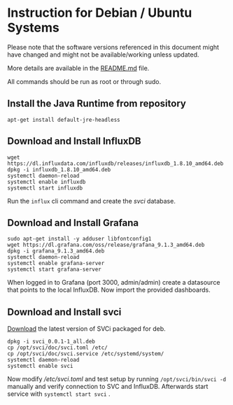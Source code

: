 # Instruction for Debian / Ubuntu Systems

Please note that the software versions referenced in this document might have changed and might not be available/working unless updated.

More details are available in the [README.md](../README.md) file.

All commands should be run as root or through sudo.

## Install the Java Runtime from repository

```shell
apt-get install default-jre-headless
```


## Download and Install InfluxDB

```shell
wget https://dl.influxdata.com/influxdb/releases/influxdb_1.8.10_amd64.deb
dpkg -i influxdb_1.8.10_amd64.deb
systemctl daemon-reload
systemctl enable influxdb
systemctl start influxdb
```

Run the ```influx``` cli command and create the *svci* database.


## Download and Install Grafana

```shell
sudo apt-get install -y adduser libfontconfig1
wget https://dl.grafana.com/oss/release/grafana_9.1.3_amd64.deb
dpkg -i grafana_9.1.3_amd64.deb
systemctl daemon-reload
systemctl enable grafana-server
systemctl start grafana-server
```

When logged in to Grafana (port 3000, admin/admin) create a datasource that points to the local InfluxDB. Now import the provided dashboards.


## Download and Install svci

[Download](https://git.data.coop/nellemann/-/packages/generic/svci/) the latest version of SVCi packaged for deb.

```shell
dpkg -i svci_0.0.1-1_all.deb
cp /opt/svci/doc/svci.toml /etc/
cp /opt/svci/doc/svci.service /etc/systemd/system/
systemctl daemon-reload
systemctl enable svci
```

Now modify */etc/svci.toml* and test setup by running ```/opt/svci/bin/svci -d``` manually and verify connection to SVC and InfluxDB. Afterwards start service with ```systemctl start svci``` .
